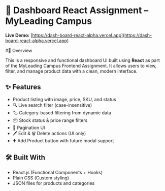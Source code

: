 

# 🧾 Dashboard React Assignment – MyLeading Campus

**Live Demo:** [https://dash-board-react-alpha.vercel.app](https://dash-board-react-alpha.vercel.app)

#📌 Overview

This is a responsive and functional dashboard UI built using **React** as part of the MyLeading Campus Frontend Assignment. It allows users to view, filter, and manage product data with a clean, modern interface.

## ✨ Features

* Product listing with image, price, SKU, and status
* 🔍 Live search filter (case-insensitive)
* 🏷️ Category-based filtering from dynamic data
* 📦 Stock status & price range filters
* 🔁 Pagination UI
* 🖊️ Edit & 🗑️ Delete actions (UI only)
* ➕ Add Product button with future modal support

## 🛠️ Built With

* React.js (Functional Components + Hooks)
* Plain CSS (Custom styling)
* JSON files for products and categories

